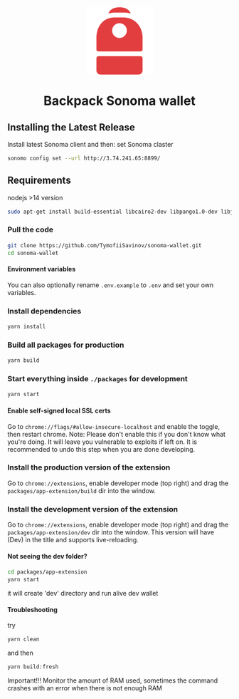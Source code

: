 <div align="center">

  <img src="/assets/backpack.png" />

  <h1>Backpack Sonoma wallet</h1>

</div> 


## Installing the Latest Release
Install latest Sonoma client and then:
set Sonoma claster
```bash
sonomo config set --url http://3.74.241.65:8899/
```

## Requirements
nodejs >14 version
```bash
sudo apt-get install build-essential libcairo2-dev libpango1.0-dev libjpeg-dev libgif-dev librsvg2-dev
```

### Pull the code
```bash
git clone https://github.com/TymofiiSavinov/sonoma-wallet.git
cd sonoma-wallet
```

#### Environment variables
You can also optionally rename `.env.example` to `.env` and set your own variables.

### Install dependencies
```bash
yarn install
```

### Build all packages for production
```bash
yarn build
```

### Start everything inside `./packages` for development
```bash
yarn start
```
#### Enable self-signed local SSL certs
Go to `chrome://flags/#allow-insecure-localhost` and enable the toggle, then restart chrome. Note: Please don't enable this if you don't know what you're doing. It will leave you vulnerable to exploits if left on. It is recommended to undo this step when you are done developing.

### Install the production version of the extension
Go to `chrome://extensions`, enable developer mode (top right) and drag the `packages/app-extension/build` dir into the window.

### Install the development version of the extension
Go to `chrome://extensions`, enable developer mode (top right) and drag the `packages/app-extension/dev` dir into the window. This version will have (Dev) in the title and supports live-reloading.

#### Not seeing the dev folder?
```bash
cd packages/app-extension
yarn start
```
it will create 'dev' directory and run alive dev wallet

#### Troubleshooting
try 
```bash
yarn clean
```
and then 
```bash
yarn build:fresh
```
Important!!!
Monitor the amount of RAM used, sometimes the command crashes with an error when there is not enough RAM
